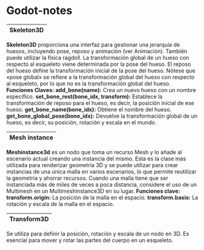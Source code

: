 # Godot-notes

|Skeleton3D|
|----------|
**Skeleton3D** proporciona una interfaz para gestionar una jerarquía de huesos, incluyendo pose, reposo y animación (ver Animación). También puede utilizar la física ragdoll. La transformación global de un hueso con respecto al esqueleto viene determinada por la pose del hueso. El reposo del hueso define la transformación inicial de la pose del hueso. Nótese que «pose global» se refiere a la transformación global del hueso con respecto al esqueleto, por lo que no es la transformación global del hueso.
**Funciones Claves:**
**add_bone(name):** Crea un nuevo hueso con un nombre específico.
**set_bone_rest(bone_idx, transform):** Establece la transformación de reposo para el hueso, es decir, la posición inicial de ese hueso.
**get_bone_name(bone_idx):** Obtiene el nombre del hueso.
**get_bone_global_pose(bone_idx):** Devuelve la transformación global de un hueso, es decir, su posición, rotación y escala en el mundo.

|Mesh instance|
|-------------|
**Meshinstance3d** es un nodo que toma un recurso Mesh y lo añade al escenario actual creando una instancia del mismo. Esta es la clase más utilizada para renderizar geometría 3D y se puede utilizar para crear instancias de una única malla en varios escenarios, lo que permite reutilizar la geometría y ahorrar recursos. Cuando una malla tiene que ser instanciada más de miles de veces a poca distancia, considere el uso de un Multimesh en un Multimeshinstance3D en su lugar.
**Funciones clave:**
**transform.origin:** La posición de la malla en el espacio.
**transform.basis:** La rotación y escala de la malla en el espacio.

|Transform3D|
|-----------|
Se utiliza para definir la posición, rotación y escala de un nodo en 3D. Es esencial para mover y rotar las partes del cuerpo en un esqueleto.
